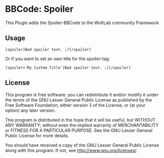 BBCode: Spoiler
===============

This Plugin adds the Spoiler-BBCode to the WoltLab community Framework

Usage
-----

    [spoiler]Bad spoiler text. ;)[/spoiler]

Or if you want to set an own title for the spoiler-tag:

    [spoiler='My Custom Title']Bad spoiler text. ;)[/spoiler]

License
-------

This program is free software: you can redistribute it and/or modify
it under the terms of the GNU Lesser General Public License as published by
the Free Software Foundation, either version 3 of the License, or
(at your option) any later version.

This program is distributed in the hope that it will be useful,
but WITHOUT ANY WARRANTY; without even the implied warranty of
MERCHANTABILITY or FITNESS FOR A PARTICULAR PURPOSE.  See the
GNU Lesser General Public License for more details.

You should have received a copy of the GNU Lesser General Public License
along with this program.  If not, see <http://www.gnu.org/licenses/>.

